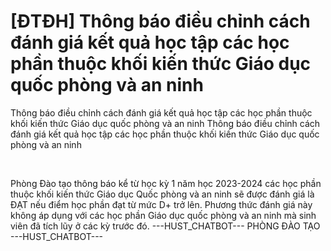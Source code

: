 # [ĐTĐH] Thông báo điều chỉnh cách đánh giá kết quả học tập các học phần thuộc khối kiến thức Giáo dục quốc phòng và an ninh

Thông báo điều chỉnh cách đánh giá kết quả học tập các học phần thuộc khối kiến thức Giáo dục quốc phòng và an ninh
        Thông báo điều chỉnh cách đánh giá kết quả học tập các học phần thuộc khối kiến thức Giáo dục quốc phòng và an ninh

 

Phòng Đào tạo thông báo kể từ học kỳ 1 năm học 2023-2024 các học phần thuộc khối kiến thức Giáo dục Quốc phòng và an ninh sẽ được đánh giá là ĐẠT nếu điểm học phần đạt từ mức D+ trở lên. Phương thức đánh giá này không áp dụng với các học phần Giáo dục quốc phòng và an ninh mà sinh viên đã tích lũy ở các kỳ trước đó. 
 ---HUST_CHATBOT---
PHÒNG ĐÀO TẠO 
 ---HUST_CHATBOT---